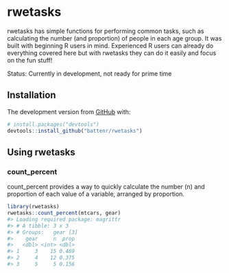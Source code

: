 
<!-- README.md is generated from README.Rmd. Please edit that file -->

# rwetasks

<!-- badges: start -->

<!-- badges: end -->

rwetasks has simple functions for performing common tasks, such as
calculating the number (and proportion) of people in each age group. It
was built with beginning R users in mind. Experienced R users can
already do everything covered here but with rwetasks they can do it
easily and focus on the fun stuff\!

Status: Currently in development, not ready for prime time

## Installation

The development version from [GitHub](https://github.com/) with:

``` r
# install.packages("devtools")
devtools::install_github("battenr/rwetasks")
```

## Using rwetasks

### count\_percent

count\_percent provides a way to quickly calculate the number (n) and
proportion of each value of a variable, arranged by proportion.

``` r
library(rwetasks)
rwetasks::count_percent(mtcars, gear)
#> Loading required package: magrittr
#> # A tibble: 3 x 3
#> # Groups:   gear [3]
#>    gear     n  prop
#>   <dbl> <int> <dbl>
#> 1     3    15 0.469
#> 2     4    12 0.375
#> 3     5     5 0.156
```
